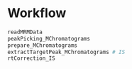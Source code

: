 # Workflow

```R
readMRMData
peakPicking_MChromatograms
prepare_MChromatograms
extractTargetPeak_MChromatograms # IS
rtCorrection_IS
```

